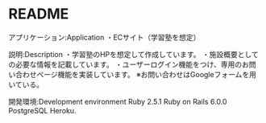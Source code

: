 # README

アプリケーション:Application
・ECサイト（学習塾を想定）

説明:Description
・学習塾のHPを想定して作成しています。
・施設概要としての必要な情報を記載しています。
・ユーザーログイン機能をつけ、専用のお問い合わせページ機能を実装しています。
※お問い合わせはGoogleフォームを用いている。

開発環境:Development environment
Ruby 2.5.1
Ruby on Rails 6.0.0
PostgreSQL
Heroku.
